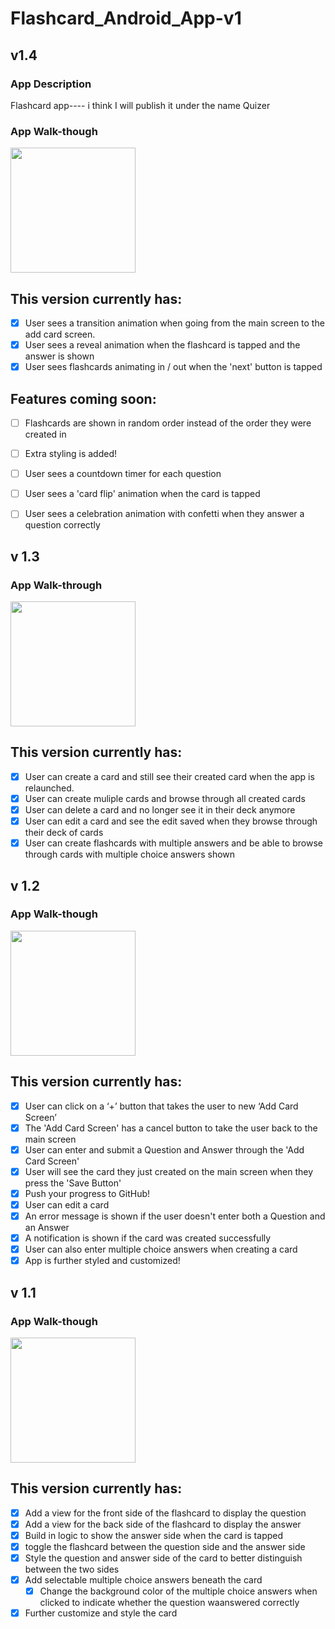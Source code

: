 # Flashcard_Android_App-v1
## v1.4

### App Description
Flashcard app---- i think I will publish it under the name Quizer

### App Walk-though
<img src = "https://i.imgur.com/38qxA1x.gif" width=200><br>
## This version currently has:
- [x] User sees a transition animation when going from the main screen to the add card screen.
- [x] User sees a reveal animation when the flashcard is tapped and the answer is shown
- [x] User sees flashcards animating in / out when the 'next' button is tapped

## Features coming soon:
- [ ] Flashcards are shown in random order instead of the order they were created in
- [ ] Extra styling is added!
- [ ] User sees a countdown timer for each question
- [ ] User sees a 'card flip' animation when the card is tapped
- [ ] User sees a celebration animation with confetti when they answer a question correctly


## v 1.3

### App Walk-through

<img src="https://i.imgur.com/StrTJv4.gif" width=200><br>

## This version currently has:
- [x] User can create a card and still see their created card when the app is relaunched.
- [x] User can create muliple cards and browse through all created cards
- [x] User can delete a card and no longer see it in their deck anymore
- [x] User can edit a card and see the edit saved when they browse through their deck of cards
- [x] User can create flashcards with multiple answers and be able to browse through cards with multiple choice answers shown

## v 1.2
### App Walk-though

<img src="https://i.imgur.com/kAeCaPi.gif" width=200><br>

## This version currently has:
- [x] User can click on a ‘+’ button that takes the user to new ‘Add Card Screen’
- [x] The 'Add Card Screen' has a cancel button to take the user back to the main screen
- [x] User can enter and submit a Question and Answer through the 'Add Card Screen'
- [x] User will see the card they just created on the main screen when they press the 'Save Button'
- [x] Push your progress to GitHub!
- [x] User can edit a card
- [x] An error message is shown if the user doesn't enter both a Question and an Answer
- [x] A notification is shown if the card was created successfully
- [x] User can also enter multiple choice answers when creating a card
- [x] App is further styled and customized!

## v 1.1

### App Walk-though
<img src="https://i.imgur.com/sOMpZE0.gif" width=200><br>

## This version currently has:

- [X] Add a view for the front side of the flashcard to display the question
- [X] Add a view for the back side of the flashcard to display the answer
- [X] Build in logic to show the answer side when the card is tapped
- [X] toggle the flashcard between the question side and the answer side
- [X] Style the question and answer side of the card to better distinguish between the two sides
- [X] Add selectable multiple choice answers beneath the card
   - [X] Change the background color of the multiple choice answers when clicked to indicate whether the question waanswered correctly
- [X] Further customize and style the card
